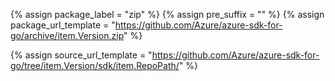 {% assign package_label = "zip" %}
{% assign pre_suffix = "" %}
{% assign package_url_template = "https://github.com/Azure/azure-sdk-for-go/archive/item.Version.zip" %}
<!--{% assign msdocs_url_template = "https://docs.microsoft.com/go/api/overview/azure/item.TrimmedPackage-readme" %}-->
<!--{% assign ghdocs_url_template = "https://azuresdkdocs.blob.core.windows.net/$web/go/item.Package/item.Version/index.html" %}-->
{% assign source_url_template = "https://github.com/Azure/azure-sdk-for-go/tree/item.Version/sdk/item.RepoPath/" %}